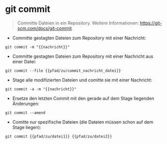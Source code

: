 # git commit

> Committe Dateien in ein Repository.
> Weitere Informationen: <https://git-scm.com/docs/git-commit>.

- Committe gestagten Dateien zum Repository mit einer Nachricht:

`git commit -m "{{nachricht}}"`

- Committe gestagten Dateien zum Repository mit einer Nachricht aus einer Datei:

`git commit --file {{pfad/zu/commit_nachricht_datei}}`

- Stage alle modifizierten Dateien und comitte sie mit einer Nachricht:

`git commit -a -m "{{nachricht}}"`

- Ersetze den letzten Commit mit den gerade auf dem Stage liegenden Änderungen:

`git commit --amend`

- Comitte nur spezifische Dateien (die Dateien müssen schon auf dem Stage liegen):

`git commit {{pfad/zu/datei1}} {{pfad/zu/datei2}}`
